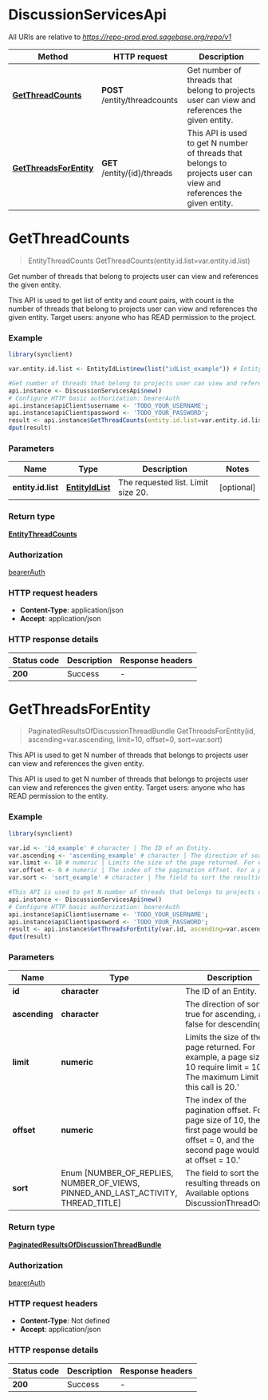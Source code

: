 # DiscussionServicesApi

All URIs are relative to *https://repo-prod.prod.sagebase.org/repo/v1*

Method | HTTP request | Description
------------- | ------------- | -------------
[**GetThreadCounts**](DiscussionServicesApi.md#GetThreadCounts) | **POST** /entity/threadcounts | Get number of threads that belong to projects user can view and references the given entity. 
[**GetThreadsForEntity**](DiscussionServicesApi.md#GetThreadsForEntity) | **GET** /entity/{id}/threads | This API is used to get N number of threads that belongs to projects user can view and references the given entity. 


# **GetThreadCounts**
> EntityThreadCounts GetThreadCounts(entity.id.list=var.entity.id.list)

Get number of threads that belong to projects user can view and references the given entity. 

This API is used to get list of entity and count pairs, with count is the number of threads that belong to projects user can view and references the given entity.  Target users: anyone who has READ permission to the project. 

### Example
```R
library(synclient)

var.entity.id.list <- EntityIdList$new(list("idList_example")) # EntityIdList | The requested list. Limit size 20.

#Get number of threads that belong to projects user can view and references the given entity. 
api.instance <- DiscussionServicesApi$new()
# Configure HTTP basic authorization: bearerAuth
api.instance$apiClient$username <- 'TODO_YOUR_USERNAME';
api.instance$apiClient$password <- 'TODO_YOUR_PASSWORD';
result <- api.instance$GetThreadCounts(entity.id.list=var.entity.id.list)
dput(result)
```

### Parameters

Name | Type | Description  | Notes
------------- | ------------- | ------------- | -------------
 **entity.id.list** | [**EntityIdList**](EntityIdList.md)| The requested list. Limit size 20. | [optional] 

### Return type

[**EntityThreadCounts**](EntityThreadCounts.md)

### Authorization

[bearerAuth](../README.md#bearerAuth)

### HTTP request headers

 - **Content-Type**: application/json
 - **Accept**: application/json

### HTTP response details
| Status code | Description | Response headers |
|-------------|-------------|------------------|
| **200** | Success |  -  |

# **GetThreadsForEntity**
> PaginatedResultsOfDiscussionThreadBundle GetThreadsForEntity(id, ascending=var.ascending, limit=10, offset=0, sort=var.sort)

This API is used to get N number of threads that belongs to projects user can view and references the given entity. 

This API is used to get N number of threads that belongs to projects user can view and references the given entity.  Target users: anyone who has READ permission to the entity. 

### Example
```R
library(synclient)

var.id <- 'id_example' # character | The ID of an Entity.
var.ascending <- 'ascending_example' # character | The direction of sort: true for ascending, and false for descending
var.limit <- 10 # numeric | Limits the size of the page returned. For example, a page size of 10 require limit = 10. The maximum Limit for this call is 20.' 
var.offset <- 0 # numeric | The index of the pagination offset. For a page size of 10, the first page would be at offset = 0, and the second page would be at offset = 10.' 
var.sort <- 'sort_example' # character | The field to sort the resulting threads on. Available options DiscussionThreadOrder 

#This API is used to get N number of threads that belongs to projects user can view and references the given entity. 
api.instance <- DiscussionServicesApi$new()
# Configure HTTP basic authorization: bearerAuth
api.instance$apiClient$username <- 'TODO_YOUR_USERNAME';
api.instance$apiClient$password <- 'TODO_YOUR_PASSWORD';
result <- api.instance$GetThreadsForEntity(var.id, ascending=var.ascending, limit=var.limit, offset=var.offset, sort=var.sort)
dput(result)
```

### Parameters

Name | Type | Description  | Notes
------------- | ------------- | ------------- | -------------
 **id** | **character**| The ID of an Entity. | 
 **ascending** | **character**| The direction of sort: true for ascending, and false for descending | [optional] 
 **limit** | **numeric**| Limits the size of the page returned. For example, a page size of 10 require limit &#x3D; 10. The maximum Limit for this call is 20.&#39;  | [optional] [default to 10]
 **offset** | **numeric**| The index of the pagination offset. For a page size of 10, the first page would be at offset &#x3D; 0, and the second page would be at offset &#x3D; 10.&#39;  | [optional] [default to 0]
 **sort** | Enum [NUMBER_OF_REPLIES, NUMBER_OF_VIEWS, PINNED_AND_LAST_ACTIVITY, THREAD_TITLE] | The field to sort the resulting threads on. Available options DiscussionThreadOrder  | [optional] 

### Return type

[**PaginatedResultsOfDiscussionThreadBundle**](PaginatedResultsOfDiscussionThreadBundle.md)

### Authorization

[bearerAuth](../README.md#bearerAuth)

### HTTP request headers

 - **Content-Type**: Not defined
 - **Accept**: application/json

### HTTP response details
| Status code | Description | Response headers |
|-------------|-------------|------------------|
| **200** | Success |  -  |

